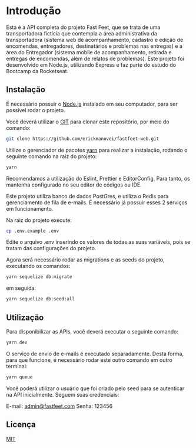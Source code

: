 # Introdução

Esta é a API completa do projeto Fast Feet, que se trata de uma transportadora fictícia que contempla a área administrativa da transportadora (sistema web de acompanhamento, cadastro e edição de encomendas, entregadores, destinatários e problemas nas entregas) e a área do Entregador (sistema mobile de acompanhamento, retirada e entregas de encomendas, além de relatos de problemas).
Este projeto foi desenvolvido em Node.js, utilizando Express e faz parte do estudo do Bootcamp da Rocketseat.

## Instalação

É necessário possuir o [Node.js](https://nodejs.org/) instalado em seu computador, para ser possível rodar o projeto.

Você deverá utilizar o [GIT](https://git-scm.com/) para clonar este repositório, por meio do comando:

```bash
git clone https://github.com/erickmanovei/fastfeet-web.git
```

Utilize o gerenciador de pacotes [yarn](https://yarnpkg.com/) para realizar a instalação, rodando o seguinte comando na raiz do projeto:

```bash
yarn
```
Recomendamos a utilização do Eslint, Prettier e EditorConfig. Para tanto, os mantenha configurado no seu editor de códigos ou IDE.

Este projeto utiliza banco de dados PostGres, e utiliza o Redis para gerenciamento de fila de e-mails. É necessário já possuir esses 2 serviços em funcionamento.

Na raiz do projeto execute:

```bash
cp .env.example .env
```

Edite o arquivo .env inserindo os valores de todas as suas variáveis, pois se tratam das configurações do projeto.

Agora será necessário rodar as migrations e as seeds do projeto, executando os comandos:

```bash
yarn sequelize db:migrate
```
em seguida:
```bash
yarn sequelize db:seed:all
```

## Utilização

Para disponibilizar as APIs, você deverá executar o seguinte comando:

```bash
yarn dev
```
O serviço de envio de e-mails é executado separadamente. Desta forma, para que funcione, é necessário rodar este outro comando em outro terminal:
```bash
yarn queue
```

Você poderá utilizar o usuário que foi criado pelo seed para se autenticar na API inicialmente. Seguem suas credenciais:

E-mail: admin@fastfeet.com
Senha: 123456

## Licença
[MIT](https://choosealicense.com/licenses/mit/)
